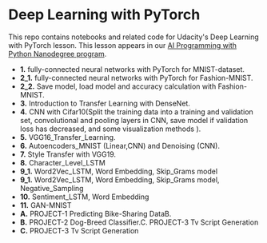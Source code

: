 # Deep Learning with PyTorch

This repo contains notebooks and related code for Udacity's Deep Learning with PyTorch lesson. This lesson appears in our [AI Programming with Python Nanodegree program](https://www.udacity.com/course/ai-programming-python-nanodegree--nd089).

* **1.** fully-connected neural networks with PyTorch for MNIST-dataset.
* **2_1.** fully-connected neural networks with PyTorch for Fashion-MNIST.
* **2_2.** Save model, load model and accuracy calculation with Fashion-MNIST.
* **3.** Introduction to Transfer Learning with DenseNet.
* **4.** CNN with Cifar10(Split the training data into a training and validation set, convolutional and pooling layers in CNN, save model if validation loss has decreased, and some visualization methods ).
* **5.** VGG16_Transfer_Learning.
* **6.** Autoencoders_MNIST (Linear,CNN) and Denoising (CNN).
* **7.** Style Transfer with VGG19.
* **8.** Character_Level_LSTM
* **9_1.** Word2Vec_LSTM, Word Embedding, Skip_Grams model
* **9_1.** Word2Vec_LSTM, Word Embedding, Skip_Grams model, Negative_Sampling
* **10.** Sentiment_LSTM, Word Embedding
* **11.** GAN-MNIST
* **A.** PROJECT-1 Predicting Bike-Sharing DataB.
* **B.** PROJECT-2 Dog-Breed Classifier.C. PROJECT-3 Tv Script Generation
* **C.** PROJECT-3 Tv Script Generation